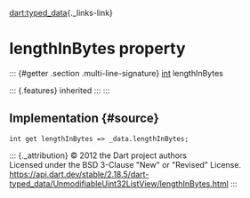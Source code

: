 [dart:typed\_data](../../dart-typed_data/dart-typed_data-library){._links-link}

lengthInBytes property
======================

::: {#getter .section .multi-line-signature}
[int](../../dart-core/int-class) lengthInBytes

::: {.features}
inherited
:::
:::

Implementation {#source}
--------------

``` {.language-dart data-language="dart"}
int get lengthInBytes => _data.lengthInBytes;
```

::: {._attribution}
© 2012 the Dart project authors\
Licensed under the BSD 3-Clause \"New\" or \"Revised\" License.\
<https://api.dart.dev/stable/2.18.5/dart-typed_data/UnmodifiableUint32ListView/lengthInBytes.html>
:::
